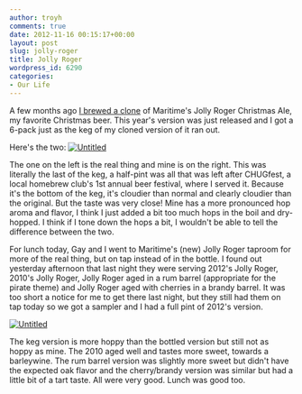 ```yaml
---
author: troyh
comments: true
date: 2012-11-16 00:15:17+00:00
layout: post
slug: jolly-roger
title: Jolly Roger
wordpress_id: 6290
categories:
- Our Life
---
```


A few months ago [I brewed a clone](http://troyh.github.com/homebrew/batch.html?id=016) of Maritime's Jolly Roger Christmas Ale, my favorite Christmas beer. This year's version was just released and I got a 6-pack just as the keg of my cloned version of it ran out.

Here's the two:
[![Untitled](http://farm9.staticflickr.com/8200/8188587265_4203155b6f.jpg)](http://www.flickr.com/photos/troyh/8188587265/)

<!-- more -->The one on the left is the real thing and mine is on the right. This was literally the last of the keg, a half-pint was all that was left after CHUGfest, a local homebrew club's 1st annual beer festival, where I served it. Because it's the bottom of the keg, it's cloudier than normal and clearly cloudier than the original. But the taste was very close! Mine has a more pronounced hop aroma and flavor, I think I just added a bit too much hops in the boil and dry-hopped. I think if I tone down the hops a bit, I wouldn't be able to tell the difference between the two.

For lunch today, Gay and I went to Maritime's (new) Jolly Roger taproom for more of the real thing, but on tap instead of in the bottle. I found out yesterday afternoon that last night they were serving 2012's Jolly Roger, 2010's Jolly Roger, Jolly Roger aged in a rum barrel (appropriate for the pirate theme) and Jolly Roger aged with cherries in a brandy barrel. It was too short a notice for me to get there last night, but they still had them on tap today so we got a sampler and I had a full pint of 2012's version.

[![Untitled](http://farm9.staticflickr.com/8481/8189669892_9b0ddf1808.jpg)](http://www.flickr.com/photos/troyh/8189669892/)

The keg version is more hoppy than the bottled version but still not as hoppy as mine. The 2010 aged well and tastes more sweet, towards a barleywine. The rum barrel version was slightly more sweet but didn't have the expected oak flavor and the cherry/brandy version was similar but had a little bit of a tart taste. All were very good. Lunch was good too.
